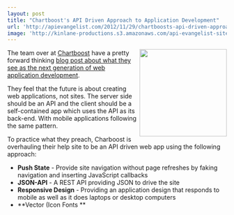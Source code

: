 ```yaml
---
layout: post
title: "Chartboost's API Driven Approach to Application Development"
url: 'http://apievangelist.com/2012/11/29/chartboosts-api-driven-approach-to-application-development/'
image: 'http://kinlane-productions.s3.amazonaws.com/api-evangelist-site/blog/Chartboost-Logo.png'
---
```


[<img class="c1" src="https://s3.amazonaws.com/kinlane-productions/api-evangelist/chartboost/Chartboost-Logo.png" alt="" width="200" align="right" />][1]

The team over at [Chartboost][1] have a pretty forward thinking [blog post about what they see as the next generation of web application development][2].

They feel that the future is about creating web applications, not sites. The server side should be an API and the client should be a self-contained app which uses the API as its back-end. With mobile applications following the same pattern.

To practice what they preach, Charboost is overhauling their help site to be an API driven web app using the following approach:

  * **Push State** \- Provide site navigation without page refreshes by faking navigation and inserting JavaScript callbacks
  * **JSON-API** \- A REST API providing JSON to drive the site
  * **Responsive Design** \- Providing an application design that responds to mobile as well as it does laptops or desktop computers
  * **Vector (Icon Fonts **

   [1]: http://chartboost.com
   [2]: http://blog.chartboost.com/post/36221629171/web-3-0-help-site?hn
